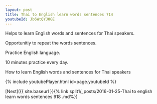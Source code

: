```yaml
---
layout: post
title: Thai to English learn words sentences 714 
youtubeId: Jb6WtQYJ0GE
---
```

 
 
Helps to learn English words and sentences for Thai speakers.

Opportunitiy to repeat the words sentences. 

Practice English language. 
 
10 minutes practice every day. 
 
How to learn English words and sentences for Thai speakers 
 
{% include youtubePlayer.html id=page.youtubeId %}
 
 
[Next]({{ site.baseurl }}{% link  split1/_posts/2016-01-25-Thai to english learn words sentences 918 .md%})
 
